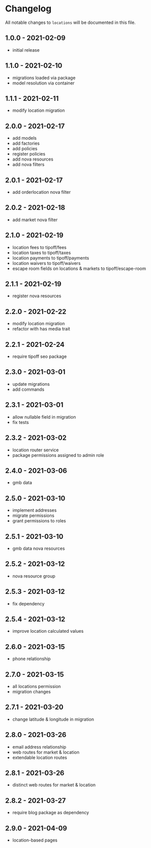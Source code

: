 # Changelog

All notable changes to `locations` will be documented in this file.

## 1.0.0 - 2021-02-09

- initial release

## 1.1.0 - 2021-02-10

- migrations loaded via package
- model resolution via container

## 1.1.1 - 2021-02-11

- modify location migration

## 2.0.0 - 2021-02-17

- add models
- add factories
- add policies
- register policies
- add nova resources
- add nova filters

## 2.0.1 - 2021-02-17

- add orderlocation nova filter

## 2.0.2 - 2021-02-18

- add market nova filter

## 2.1.0 - 2021-02-19

- location fees to tipoff/fees
- location taxes to tipoff/taxes
- location payments to tipoff/payments
- location waivers to tipoff/waivers
- escape room fields on locations & markets to tipoff/escape-room

## 2.1.1 - 2021-02-19

- register nova resources

## 2.2.0 - 2021-02-22

- modify location migration
- refactor with has media trait

## 2.2.1 - 2021-02-24

- require tipoff seo package

## 2.3.0 - 2021-03-01

- update migrations
- add commands

## 2.3.1 - 2021-03-01

- allow nullable field in migration
- fix tests

## 2.3.2 - 2021-03-02

- location router service
- package permissions assigned to admin role

## 2.4.0 - 2021-03-06

- gmb data

## 2.5.0 - 2021-03-10

- implement addresses
- migrate permissions
- grant permissions to roles

## 2.5.1 - 2021-03-10

- gmb data nova resources

## 2.5.2 - 2021-03-12

- nova resource group

## 2.5.3 - 2021-03-12

- fix dependency

## 2.5.4 - 2021-03-12

- improve location calculated values

## 2.6.0 - 2021-03-15

- phone relationship

## 2.7.0 - 2021-03-15

- all locations permission
- migration changes

## 2.7.1 - 2021-03-20

- change latitude & longitude in migration

## 2.8.0 - 2021-03-26

- email address relationship
- web routes for market & location
- extendable location routes

## 2.8.1 - 2021-03-26

- distinct web routes for market & location

## 2.8.2 - 2021-03-27

- require blog package as dependency

## 2.9.0 - 2021-04-09

- location-based pages
